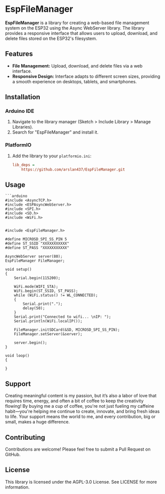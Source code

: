 # EspFileManager

**EspFileManager** is a library for creating a web-based file management system on the ESP32 using the Async WebServer library. The library provides a responsive interface that allows users to upload, download, and delete files stored on the ESP32's filesystem.

## Features
- **File Management:** Upload, download, and delete files via a web interface.
- **Responsive Design:** Interface adapts to different screen sizes, providing a smooth experience on desktops, tablets, and smartphones.

## Installation

### Arduino IDE
1. Navigate to the library manager (Sketch > Include Library > Manage Libraries).
2. Search for "EspFileManager" and install it.

### PlatformIO
1. Add the library to your `platformio.ini`:
   ```ini
   lib_deps =
       https://github.com/arslan437/EspFileManager.git

## Usage
    ```arduino
    #include <AsyncTCP.h>
    #include <ESPAsyncWebServer.h>
    #include <SPI.h>
    #include <SD.h>
    #include <WiFi.h>


    #include <EspFileManager.h>

    #define MICROSD_SPI_SS_PIN 5
    #define ST_SSID "XXXXXXXXXXX"
    #define ST_PASS "XXXXXXXXXXX"

    AsyncWebServer server(80);
    EspFileManager FileManager;

    void setup() 
    {
        Serial.begin(115200);

        WiFi.mode(WIFI_STA);
        WiFi.begin(ST_SSID, ST_PASS);
        while (WiFi.status() != WL_CONNECTED);
        {
            Serial.print(".");
            delay(50);
        }
        Serial.print("Connected to wifi... \nIP: ");
        Serial.println(WiFi.localIP());

        FileManager.initSDCard(&SD, MICROSD_SPI_SS_PIN);
        FileManager.setServer(&server);

        server.begin();
    }

    void loop() 
    {
    
    }

## Support

Creating meaningful content is my passion, but it’s also a labor of love that requires time, energy, and often a bit of coffee to keep the creativity flowing! By buying me a cup of coffee, you're not just fueling my caffeine habit—you're helping me continue to create, innovate, and bring fresh ideas to life. Your support means the world to me, and every contribution, big or small, makes a huge difference.

## Contributing

Contributions are welcome! Please feel free to submit a Pull Request on GitHub.

## License

This library is licensed under the AGPL-3.0 License. See LICENSE for more information.